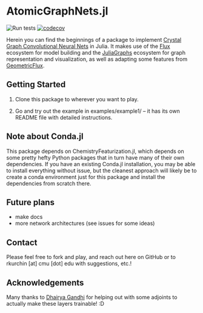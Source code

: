 # AtomicGraphNets.jl
![Run tests](https://github.com/aced-differentiate/AtomicGraphNets.jl/workflows/Run%20tests/badge.svg)
[![codecov](https://codecov.io/gh/aced-differentiate/AtomicGraphNets.jl/branch/master/graph/badge.svg)](https://codecov.io/gh/aced-differentiate/AtomicGraphNets.jl)

Herein you can find the beginnings of a package to implement [Crystal Graph Convolutional Neural Nets](https://arxiv.org/abs/1710.10324) in Julia. It makes use of the [Flux](https://fluxml.ai) ecosystem for model building and the [JuliaGraphs](https://github.com/JuliaGraphs) ecosystem for graph representation and visualization, as well as adapting some features from [GeometricFlux](https://github.com/yuehhua/GeometricFlux.jl).


## Getting Started

1. Clone this package to wherever you want to play.

2. Go and try out the example in examples/example1/ – it has its own README file with detailed instructions.

## Note about Conda.jl
This package depends on ChemistryFeaturization.jl, which depends on some pretty hefty Python packages that in turn have many of their own dependencies. If you have an existing Conda.jl installation, you may be able to install everything without issue, but the cleanest approach will likely be to create a conda environment just for this package and install the dependencies from scratch there.

## Future plans
* make docs
* more network architectures (see issues for some ideas)

## Contact
Please feel free to fork and play, and reach out here on GitHub or to rkurchin [at] cmu [dot] edu with suggestions, etc.!

## Acknowledgements
Many thanks to [Dhairya Gandhi](https://github.com/DhairyaLGandhi) for helping out with some adjoints to actually make these layers trainable! :D